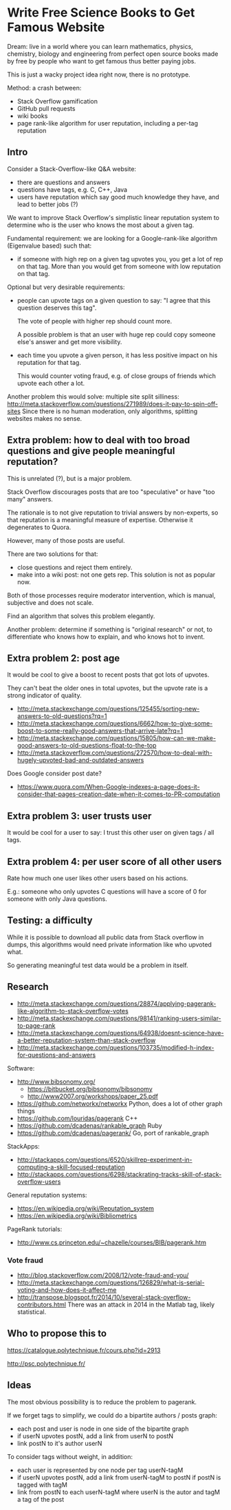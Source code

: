 # Write Free Science Books to Get Famous Website

Dream: live in a world where you can learn mathematics, physics, chemistry, biology and engineering from perfect open source books made by free by people who want to get famous thus better paying jobs.

This is just a wacky project idea right now, there is no prototype.

Method: a crash between:

- Stack Overflow gamification
- GitHub pull requests
- wiki books
- page rank-like algorithm for user reputation, including a per-tag reputation

## Intro

Consider a Stack-Overflow-like Q&A website:

- there are questions and answers
- questions have tags, e.g. C, C++, Java
- users have reputation which say good much knowledge they have, and lead to better jobs (?)

We want to improve Stack Overflow's simplistic linear reputation system to determine who is the user who knows the most about a given tag.

Fundamental requirement: we are looking for a Google-rank-like algorithm (Eigenvalue based) such that:

-   if someone with high rep on a given tag upvotes you, you get a lot of rep on that tag. More than you would get from someone with low reputation on that tag.

Optional but very desirable requirements:

-   people can upvote tags on a given question to say: "I agree that this question deserves this tag".

    The vote of people with higher rep should count more.

    A possible problem is that an user with huge rep could copy someone else's answer and get more visibility.

-   each time you upvote a given person, it has less positive impact on his reputation for that tag.

    This would counter voting fraud, e.g. of close groups of friends which upvote each other a lot.

Another problem this would solve: multiple site split silliness: <http://meta.stackoverflow.com/questions/271989/does-it-pay-to-spin-off-sites> Since there is no human moderation, only algorithms, splitting websites makes no sense.

## Extra problem: how to deal with too broad questions and give people meaningful reputation?

This is unrelated (?), but is a major problem.

Stack Overflow discourages posts that are too "speculative" or have "too many" answers.

The rationale is to not give reputation to trivial answers by non-experts, so that reputation is a meaningful measure of expertise. Otherwise it degenerates to Quora.

However, many of those posts are useful.

There are two solutions for that:

- close questions and reject them entirely.
- make into a wiki post: not one gets rep. This solution is not as popular now.

Both of those processes require moderator intervention, which is manual, subjective and does not scale.

Find an algorithm that solves this problem elegantly.

Another problem: determine if something is "original research" or not, to differentiate who knows how to explain, and who knows hot to invent.

## Extra problem 2: post age

It would be cool to give a boost to recent posts that got lots of upvotes.

They can't beat the older ones in total upvotes, but the upvote rate is a strong indicator of quality.

- http://meta.stackexchange.com/questions/125455/sorting-new-answers-to-old-questions?rq=1
- http://meta.stackexchange.com/questions/6662/how-to-give-some-boost-to-some-really-good-answers-that-arrive-late?rq=1
- http://meta.stackexchange.com/questions/15805/how-can-we-make-good-answers-to-old-questions-float-to-the-top
- http://meta.stackoverflow.com/questions/272570/how-to-deal-with-hugely-upvoted-bad-and-outdated-answers

Does Google consider post date?

- https://www.quora.com/When-Google-indexes-a-page-does-it-consider-that-pages-creation-date-when-it-comes-to-PR-computation

## Extra problem 3: user trusts user

It would be cool for a user to say: I trust this other user on given tags / all tags.

## Extra problem 4: per user score of all other users

Rate how much one user likes other users based on his actions.

E.g.: someone who only upvotes C questions will have a score of 0 for someone with only Java questions.

## Testing: a difficulty

While it is possible to download all public data from Stack overflow in dumps, this algorithms would need private information like who upvoted what.

So generating meaningful test data would be a problem in itself.

## Research

- http://meta.stackexchange.com/questions/28874/applying-pagerank-like-algorithm-to-stack-overflow-votes
- http://meta.stackexchange.com/questions/98141/ranking-users-similar-to-page-rank
- http://meta.stackexchange.com/questions/64938/doesnt-science-have-a-better-reputation-system-than-stack-overflow
- http://meta.stackexchange.com/questions/103735/modified-h-index-for-questions-and-answers

Software:

-   http://www.bibsonomy.org/
    - https://bitbucket.org/bibsonomy/bibsonomy
    - http://www2007.org/workshops/paper_25.pdf
-   https://github.com/networkx/networkx Python, does a lot of other graph things
-   https://github.com/louridas/pagerank C++
-   https://github.com/dcadenas/rankable_graph Ruby
-   https://github.com/dcadenas/pagerank/ Go, port of rankable_graph

StackApps:

- http://stackapps.com/questions/6520/skillrep-experiment-in-computing-a-skill-focused-reputation
- http://stackapps.com/questions/6298/stackrating-tracks-skill-of-stack-overflow-users

General reputation systems:

- https://en.wikipedia.org/wiki/Reputation_system
- https://en.wikipedia.org/wiki/Bibliometrics

PageRank tutorials:

- http://www.cs.princeton.edu/~chazelle/courses/BIB/pagerank.htm

### Vote fraud

- <http://blog.stackoverflow.com/2008/12/vote-fraud-and-you/>
- <http://meta.stackexchange.com/questions/126829/what-is-serial-voting-and-how-does-it-affect-me>
- <http://transpose.blogspot.fr/2014/10/several-stack-overflow-contributors.html> There was an attack in 2014 in the Matlab tag, likely statistical.

## Who to propose this to

<https://catalogue.polytechnique.fr/cours.php?id=2913>

<http://psc.polytechnique.fr/>

## Ideas

The most obvious possibility is to reduce the problem to pagerank.

If we forget tags to simplify, we could do a bipartite authors / posts graph:

- each post and user is node in one side of the bipartite graph
- if userN upvotes postN, add a link from userN to postN
- link postN to it's author userN

To consider tags without weight, in addition:

- each user is represented by one node per tag userN-tagM
- if userN upvotes postN, add a link from userN-tagM to postN if postN is tagged with tagM
- link from postN to each userN-tagM where userN is the autor and tagM a tag of the post
